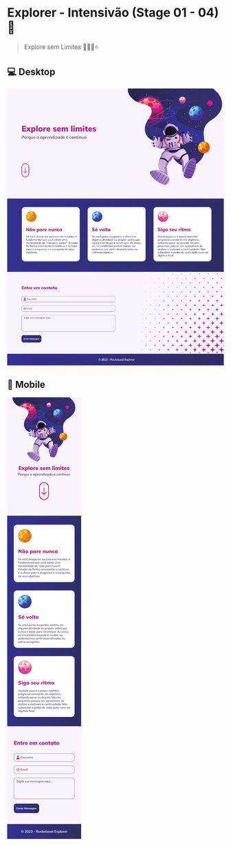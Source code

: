 # Explorer - Intensivão (Stage 01 - 04) 🚀

> Explore sem Limites 👩🏻‍🚀⭐

## 💻 Desktop

![preview](./images/preview.png)

## 📱 Mobile
![preview](./images/mobile.png)

